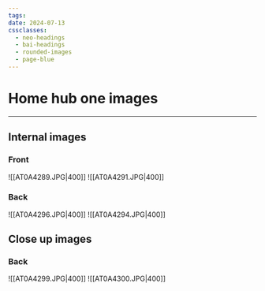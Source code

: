 ```yaml
---
tags: 
date: 2024-07-13
cssclasses:
  - neo-headings
  - bai-headings
  - rounded-images
  - page-blue
---
```

# Home hub one images
***
## Internal images
### Front
![[AT0A4289.JPG|400]]
![[AT0A4291.JPG|400]]
### Back
![[AT0A4296.JPG|400]]
![[AT0A4294.JPG|400]]
## Close up images
### Back
![[AT0A4299.JPG|400]]
![[AT0A4300.JPG|400]]
